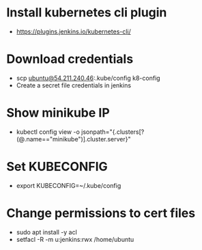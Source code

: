 # Install kubernetes cli plugin
- https://plugins.jenkins.io/kubernetes-cli/

# Download credentials
- scp ubuntu@54.211.240.46:.kube/config k8-config
- Create a secret file credentials in jenkins

# Show minikube IP
- kubectl config view -o jsonpath="{.clusters[?(@.name==\"minikube\")].cluster.server}"

# Set KUBECONFIG
- export KUBECONFIG=~/.kube/config

# Change permissions to cert files
- sudo apt install -y acl
- setfacl -R -m u:jenkins:rwx /home/ubuntu

